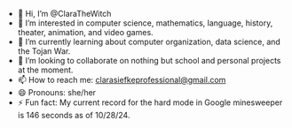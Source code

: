 - 👋 Hi, I’m @ClaraTheWitch
- 👀 I’m interested in computer science, mathematics, language, history, theater, animation, and video games.
- 🌱 I’m currently learning about computer organization, data science, and the Tojan War.
- 💞️ I’m looking to collaborate on nothing but school and personal projects at the moment.
- 📫 How to reach me: clarasiefkeprofessional@gmail.com
- 😄 Pronouns: she/her
- ⚡ Fun fact: My current record for the hard mode in Google minesweeper is 146 seconds as of 10/28/24.

<!---
ClaraTheWitch/ClaraTheWitch is a ✨ special ✨ repository because its `README.md` (this file) appears on your GitHub profile.
You can click the Preview link to take a look at your changes.
--->
